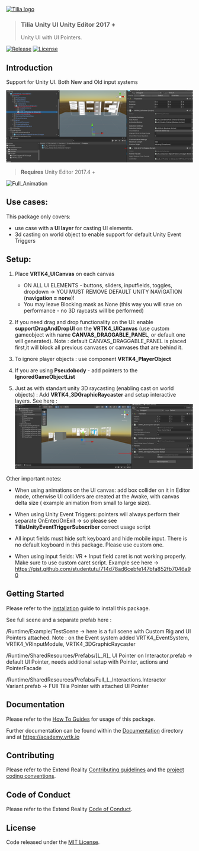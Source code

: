 [![Tilia logo][Tilia-Image]](#)

> ### Tilia Unity UI Unity Editor 2017 +
> Unity UI with UI Pointers.

[![Release][Version-Release]][Releases]
[![License][License-Badge]][License]

## Introduction

Support for Unity UI. Both New and Old input systems

![FullSetup](./Documentation/HowToGuides/Installation/Capture.PNG)


> **Requires** Unity Editor 2017.4 +

![Full_Animation]


## Use cases:

This package only covers: 

- use case with a **UI layer** for casting UI elements.
- 3d casting on world object to enable support for default Unity Event Triggers

## Setup: 

1) Place **VRTK4_UICanvas** on each canvas
    - ON ALL UI ELEMENTS - buttons, sliders, inputfields, toggles, dropdown -> YOU MUST REMOVE DEFAULT UNITY NAVIGATION (**navigation = none**)!
    - You may leave Blocking mask as None (this way you will save on performance - no 3D raycasts will be performed)

2) If you need drag and drop functionality on the UI: enable **supportDragAndDropUI** on the **VRTK4_UICanvas** (use custom gameobject with name **CANVAS_DRAGGABLE_PANEL**, or default one will generated). Note : default CANVAS_DRAGGABLE_PANEL is placed first,it will block all previous canvases or canvases that are behind it.  

2) To ignore player objects : use component **VRTK4_PlayerObject**

3) If you are using **Pseudobody** - add pointers to the **IgnoredGameObjectList**

4) Just as with standart unity 3D raycasting (enabling cast on world objects) : Add **VRTK4_3DGraphicRaycaster** and setup interactive layers. See here : ![Vrtk3DCasts]


Other important notes:

- When using animations on the UI canvas: add box collider on it in Editor mode, otherwise UI colliders are created at the Awake, with canvas delta size ( example animation from small to large size).

- When using Unity Event Triggers: pointers will always perform their separate OnEnter/OnExit -> so please see **TiliaUnityEventTriggerSubscriber** correct usage script

- All input fields must hide soft keyboard and hide mobile input. There is no default keyboard in this package. Please use custom one.

- When using input fields:  VR + Input field caret is not working properly. Make sure to use custom caret script. Example see here -> https://gist.github.com/studentutu/714d78ad6cebfe147bfa852fb7046a90


## Getting Started

Please refer to the [installation] guide to install this package.

See full scene and a separate prefab here :

/Runtime/Example/TestScene -> here is a full scene with Custom Rig and UI Pointers attached. 
Note : on the Event system added VRTK4_EventSystem, VRTK4_VRInputModule, VRTK4_3DGraphicRaycaster

/Runtime/SharedResources/Prefabs/[L_R]_ UI Pointer on Interactor.prefab  -> default UI Pointer, needs additional setup with Pointer, actions and PointerFacade

/Runtime/SharedResources/Prefabs/Full_L_Interactions.Interactor Variant.prefab -> FUll Tilia Pointer with attached UI Pointer


## Documentation

Please refer to the [How To Guides] for usage of this package.

Further documentation can be found within the [Documentation] directory and at https://academy.vrtk.io

## Contributing

Please refer to the Extend Reality [Contributing guidelines] and the [project coding conventions].

## Code of Conduct

Please refer to the Extend Reality [Code of Conduct].

## License

Code released under the [MIT License][License].

[License-Badge]: https://img.shields.io/github/license/ExtendRealityLtd/Tilia.Utilities.Shaders.Unity.svg

[Version-Release]: https://img.shields.io/badge/package-2.0.1-blue

[project coding conventions]: https://github.com/ExtendRealityLtd/.github/blob/master/CONVENTIONS/UNITY3D.md

[Tilia-Image]: https://user-images.githubusercontent.com/1029673/67681496-5bf10700-f985-11e9-9413-e61801b6eab5.png

[License]: LICENSE.md

[Documentation]: Documentation/

[How To Guides]: Documentation/HowToGuides/

[Installation]: Documentation/HowToGuides/Installation/README.md

[Backlog-Badge]: https://img.shields.io/badge/project-backlog-78bdf2.svg

[Releases]: ../../releases

[Contributing guidelines]: https://github.com/ExtendRealityLtd/.github/blob/master/CONTRIBUTING.md

[Code of Conduct]: https://github.com/ExtendRealityLtd/.github/blob/master/CODE_OF_CONDUCT.md

[Full_Animation]: ./Documentation/HowToGuides/Installation/Animation.gif

[Vrtk3DCasts]: ./Documentation/HowToGuides/Installation/Tillia3DCasts.PNG